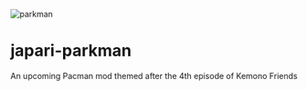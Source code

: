 ![parkman](http://68.media.tumblr.com/59f4ee91e7efd33ccb1d82d70cba3286/tumblr_os4a1cWC9E1u0defzo3_500.jpg)

# japari-parkman

An upcoming Pacman mod themed after the 4th episode of Kemono Friends